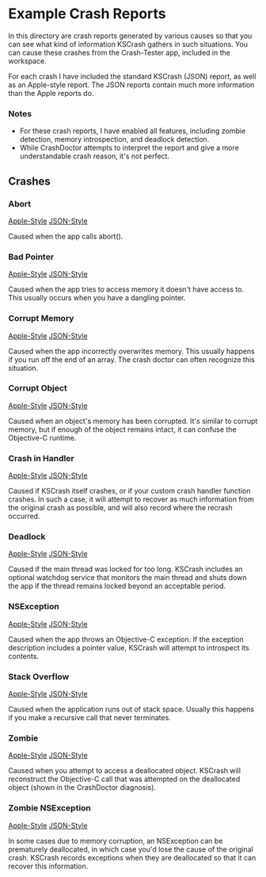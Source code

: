 Example Crash Reports
=====================

In this directory are crash reports generated by various causes so that you can see what kind of information KSCrash gathers in such situations.
You can cause these crashes from the Crash-Tester app, included in the workspace.

For each crash I have included the standard KSCrash (JSON) report, as well as an Apple-style report. The JSON reports contain much more information than the Apple reports do.


### Notes

* For these crash reports, I have enabled all features, including zombie detection, memory introspection, and deadlock detection.
* While CrashDoctor attempts to interpret the report and give a more understandable crash reason, it's not perfect.


Crashes
-------

### Abort

[Apple-Style](https://github.com/kstenerud/KSCrash/raw/master/Example-Reports/Abort.txt)
[JSON-Style](https://github.com/kstenerud/KSCrash/raw/master/Example-Reports/Abort.json)

Caused when the app calls abort().


### Bad Pointer

[Apple-Style](https://github.com/kstenerud/KSCrash/raw/master/Example-Reports/BadPointer.txt)
[JSON-Style](https://github.com/kstenerud/KSCrash/raw/master/Example-Reports/BadPointer.json)

Caused when the app tries to access memory it doesn't have access to. This usually occurs when you have a dangling pointer.


### Corrupt Memory

[Apple-Style](https://github.com/kstenerud/KSCrash/raw/master/Example-Reports/CorruptMemory.txt)
[JSON-Style](https://github.com/kstenerud/KSCrash/raw/master/Example-Reports/CorruptMemory.json)

Caused when the app incorrectly overwrites memory. This usually happens if you run off the end of an array. The crash doctor can often recognize this situation.


### Corrupt Object

[Apple-Style](https://github.com/kstenerud/KSCrash/raw/master/Example-Reports/CorruptObject.txt)
[JSON-Style](https://github.com/kstenerud/KSCrash/raw/master/Example-Reports/CorruptObject.json)

Caused when an object's memory has been corrupted. It's similar to corrupt memory, but if enough of the object remains intact, it can confuse the Objective-C runtime.


### Crash in Handler

[Apple-Style](https://github.com/kstenerud/KSCrash/raw/master/Example-Reports/CrashInHandler.txt)
[JSON-Style](https://github.com/kstenerud/KSCrash/raw/master/Example-Reports/CrashInHandler.json)

Caused if KSCrash itself crashes, or if your custom crash handler function crashes. In such a case, it will attempt to recover as much information from the original crash as possible, and will also record where the recrash occurred.


### Deadlock

[Apple-Style](https://github.com/kstenerud/KSCrash/raw/master/Example-Reports/MainThreadDeadlock.txt)
[JSON-Style](https://github.com/kstenerud/KSCrash/raw/master/Example-Reports/MainThreadDeadlock.json)

Caused if the main thread was locked for too long. KSCrash includes an optional watchdog service that monitors the main thread and shuts down the app if the thread remains locked beyond an acceptable period.


### NSException

[Apple-Style](https://github.com/kstenerud/KSCrash/raw/master/Example-Reports/NSException.txt)
[JSON-Style](https://github.com/kstenerud/KSCrash/raw/master/Example-Reports/NSException.json)

Caused when the app throws an Objective-C exception. If the exception description includes a pointer value, KSCrash will attempt to introspect its contents.


### Stack Overflow

[Apple-Style](https://github.com/kstenerud/KSCrash/raw/master/Example-Reports/StackOverflow.txt)
[JSON-Style](https://github.com/kstenerud/KSCrash/raw/master/Example-Reports/StackOverflow.json)

Caused when the application runs out of stack space. Usually this happens if you make a recursive call that never terminates.


### Zombie

[Apple-Style](https://github.com/kstenerud/KSCrash/raw/master/Example-Reports/Zombie.txt)
[JSON-Style](https://github.com/kstenerud/KSCrash/raw/master/Example-Reports/Zombie.json)

Caused when you attempt to access a deallocated object. KSCrash will reconstruct the Objective-C call that was attempted on the deallocated object (shown in the CrashDoctor diagnosis).


### Zombie NSException

[Apple-Style](https://github.com/kstenerud/KSCrash/raw/master/Example-Reports/ZombieNSException.txt)
[JSON-Style](https://github.com/kstenerud/KSCrash/raw/master/Example-Reports/ZombieNSException.json)

In some cases due to memory corruption, an NSException can be prematurely deallocated, in which case you'd lose the cause of the original crash. KSCrash records exceptions when they are deallocated so that it can recover this information.

